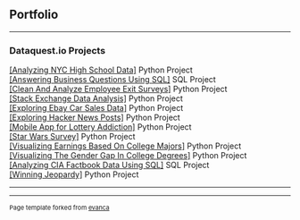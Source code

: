## Portfolio

---

### Dataquest.io Projects 

<a href="https://github.com/carl2727/Analyzing-NYC-High-School-Data/blob/master/Schools.ipynb">[Analyzing NYC High School Data]</a> Python Project<br>
<a href="https://github.com/carl2727/Answering_Business_Questions_Using_SQL/blob/master/Basics.ipynb">[Answering Business Questions Using SQL]</a> SQL Project<br>
<a href="https://github.com/carl2727/Clean-And-Analyze-Employee-Exit-Surveys/blob/master/Basics.ipynb">[Clean And Analyze Employee Exit Surveys]</a> Python Project<br>
<a href="https://github.com/carl2727/Popular_Data_Science_Questions/blob/master/Basics.ipynb">[Stack Exchange Data Analysis]</a> Python Project<br>
<a href="https://github.com/carl2727/Exploring-Ebay-Car-Sales-Data/blob/master/Basics.ipynb">[Exploring Ebay Car Sales Data]</a> Python Project<br>
<a href="https://github.com/carl2727/Exploring-Hacker-News-Posts/blob/master/Basics.ipynb">[Exploring Hacker News Posts]</a> Python Project<br>
<a href="https://github.com/carl2727/Mobile-App-for-Lottery-Addiction/blob/master/Basics.ipynb">[Mobile App for Lottery Addiction]</a> Python Project<br>
<a href="https://github.com/carl2727/Star-Wars-Survey/blob/master/Basics.ipynb">[Star Wars Survey]</a> Python Project<br>
<a href="https://github.com/carl2727/Visualizing-Earnings-Based-On-College-Majors/blob/master/Basics.ipynb">[Visualizing Earnings Based On College Majors]</a> Python Project<br>
<a href="https://github.com/carl2727/Visualizing-The-Gender-Gap-In-College-Degrees/blob/master/Basics.ipynb">[Visualizing The Gender Gap In College Degrees]</a> Python Project<br>
<a href="https://github.com/carl2727/CIA_Factbook_Data/blob/master/Basics.ipynb">[Analyzing CIA Factbook Data Using SQL]</a> SQL Project<br>
<a href="https://github.com/carl2727/Winning-Jeopardy/blob/master/Basics.ipynb">[Winning Jeopardy]</a> Python Project<br>

---




---
<p style="font-size:11px">Page template forked from <a href="https://github.com/evanca/quick-portfolio">evanca</a></p>
<!-- Remove above link if you don't want to attibute -->
